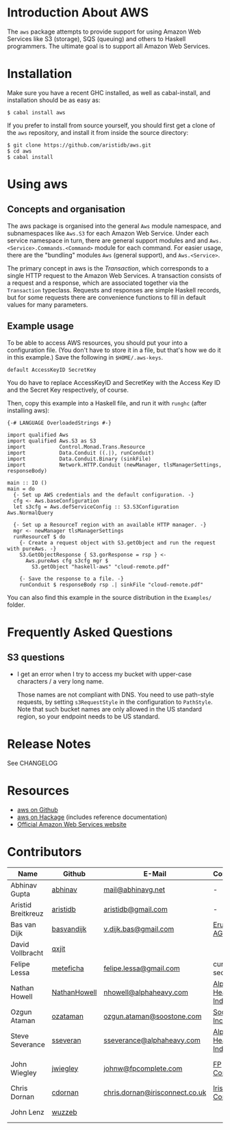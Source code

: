 Introduction About AWS
============

The `aws` package attempts to provide support for using Amazon Web
Services like S3 (storage), SQS (queuing) and others to Haskell
programmers. The ultimate goal is to support all Amazon Web Services.

Installation
============

Make sure you have a recent GHC installed, as well as cabal-install, and
installation should be as easy as:

``` {.bash}
$ cabal install aws
```

If you prefer to install from source yourself, you should first get a
clone of the `aws` repository, and install it from inside the source
directory:

``` {.bash}
$ git clone https://github.com/aristidb/aws.git
$ cd aws
$ cabal install
```

Using aws
=========

Concepts and organisation
-------------------------

The aws package is organised into the general `Aws` module namespace,
and subnamespaces like `Aws.S3` for each Amazon Web Service. Under each
service namespace in turn, there are general support modules and and
`Aws.<Service>.Commands.<Command>` module for each command. For easier
usage, there are the "bundling" modules `Aws` (general support), and
`Aws.<Service>`.

The primary concept in aws is the *Transaction*, which corresponds to a
single HTTP request to the Amazon Web Services. A transaction consists
of a request and a response, which are associated together via the
`Transaction` typeclass. Requests and responses are simple Haskell
records, but for some requests there are convenience functions to fill
in default values for many parameters.

Example usage
-------------

To be able to access AWS resources, you should put your into a
configuration file. (You don't have to store it in a file, but that's
how we do it in this example.) Save the following in `$HOME/.aws-keys`.

``` {.example}
default AccessKeyID SecretKey
```

You do have to replace AccessKeyID and SecretKey with the Access Key ID
and the Secret Key respectively, of course.

Then, copy this example into a Haskell file, and run it with `runghc`
(after installing aws):

``` {.haskell}
{-# LANGUAGE OverloadedStrings #-}

import qualified Aws
import qualified Aws.S3 as S3
import           Control.Monad.Trans.Resource
import           Data.Conduit ((.|), runConduit)
import           Data.Conduit.Binary (sinkFile)
import           Network.HTTP.Conduit (newManager, tlsManagerSettings, responseBody)

main :: IO ()
main = do
  {- Set up AWS credentials and the default configuration. -}
  cfg <- Aws.baseConfiguration
  let s3cfg = Aws.defServiceConfig :: S3.S3Configuration Aws.NormalQuery

  {- Set up a ResourceT region with an available HTTP manager. -}
  mgr <- newManager tlsManagerSettings
  runResourceT $ do
    {- Create a request object with S3.getObject and run the request with pureAws. -}
    S3.GetObjectResponse { S3.gorResponse = rsp } <-
      Aws.pureAws cfg s3cfg mgr $
        S3.getObject "haskell-aws" "cloud-remote.pdf"

    {- Save the response to a file. -}
    runConduit $ responseBody rsp .| sinkFile "cloud-remote.pdf"
```

You can also find this example in the source distribution in the
`Examples/` folder.

Frequently Asked Questions
==========================

S3 questions
------------

-   I get an error when I try to access my bucket with upper-case
    characters / a very long name.

    Those names are not compliant with DNS. You need to use path-style
    requests, by setting `s3RequestStyle` in the configuration to
    `PathStyle`. Note that such bucket names are only allowed in the US
    standard region, so your endpoint needs to be US standard.

Release Notes
=============

See CHANGELOG

Resources
=========

-   [aws on Github](https://github.com/aristidb/aws)
-   [aws on Hackage](http://hackage.haskell.org/package/aws) (includes
    reference documentation)
-   [Official Amazon Web Services website](http://aws.amazon.com/)

Contributors
============

  Name                |Github                                           |E-Mail                          |Company                                              |Components
  --------------------|-------------------------------------------------|--------------------------------|-----------------------------------------------------|--------------------
  Abhinav Gupta       |[abhinav](https://github.com/abhinav)            |mail@abhinavg.net               |-                                                    |IAM, SES
  Aristid Breitkreuz  |[aristidb](https://github.com/aristidb)          |aristidb@gmail.com              |-                                                    |Co-Maintainer
  Bas van Dijk        |[basvandijk](https://github.com/basvandijk)      |v.dijk.bas@gmail.com            |[Erudify AG](http://erudify.ch)                      |S3
  David Vollbracht    |[qxjit](https://github.com/qxjit)                |                                |                                                     |
  Felipe Lessa        |[meteficha](https://github.com/meteficha)        |felipe.lessa@gmail.com          |currently secret                                     |Core, S3, SES
  Nathan Howell       |[NathanHowell](https://github.com/NathanHowell)  |nhowell@alphaheavy.com          |[Alpha Heavy Industries](http://www.alphaheavy.com)  |S3
  Ozgun Ataman        |[ozataman](https://github.com/ozataman)          |ozgun.ataman@soostone.com       |[Soostone Inc](http://soostone.com)                  |Core, S3, DynamoDb
  Steve Severance     |[sseveran](https://github.com/sseveran)          |sseverance@alphaheavy.com       |[Alpha Heavy Industries](http://www.alphaheavy.com)  |S3, SQS
  John Wiegley        |[jwiegley](https://github.com/jwiegley)          |johnw@fpcomplete.com            |[FP Complete](http://fpcomplete.com)                 |Co-Maintainer, S3
  Chris Dornan        |[cdornan](https://github.com/cdornan)            |chris.dornan@irisconnect.co.uk  |[Iris Connect](http://irisconnect.co.uk)             |Core
  John Lenz           |[wuzzeb](https://github/com/wuzzeb)              |                                |                                                     |DynamoDB, Core


